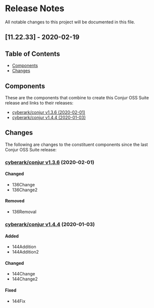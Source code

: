 # Release Notes
All notable changes to this project will be documented in this file.

## [11.22.33] - 2020-02-19

## Table of Contents

- [Components](#components)
- [Changes](#changes)

## Components

These are the components that combine to create this Conjur OSS Suite release and links
to their releases:

- [cyberark/conjur v1.3.6 (2020-02-01)](https://github.com/cyberark/conjur/releases/tag/v1.3.6)
- [cyberark/conjur v1.4.4 (2020-01-03)](https://github.com/cyberark/conjur/releases/tag/v1.4.4)

## Changes

The following are changes to the constituent components since the last Conjur
OSS Suite release:

### [cyberark/conjur v1.3.6](https://github.com/cyberark/conjur/releases/tag/v1.3.6) (2020-02-01)

#### Changed
- 136Change
- 136Change2

#### Removed
- 136Removal

### [cyberark/conjur v1.4.4](https://github.com/cyberark/conjur/releases/tag/v1.4.4) (2020-01-03)

#### Added
- 144Addition
- 144Addition2

#### Changed
- 144Change
- 144Change2

#### Fixed
- 144Fix

